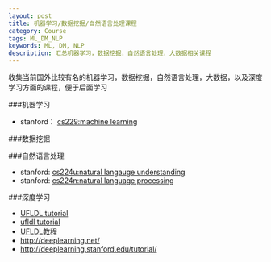 ```yaml
---
layout: post
title: 机器学习/数据挖掘/自然语言处理课程
category: Course 
tags: ML_DM_NLP
keywords: ML, DM, NLP
description: 汇总机器学习，数据挖掘，自然语言处理，大数据相关课程
---
```


收集当前国外比较有名的机器学习，数据挖掘，自然语言处理，大数据，以及深度学习方面的课程，便于后面学习

###机器学习
- stanford： [cs229:machine learning](http://cs229.stanford.edu/)

###数据挖掘

###自然语言处理
- stanford: [cs224u:natural langauge understanding](https://web.stanford.edu/class/cs224u/)
- stanford: [cs224n:natural language processing](https://web.stanford.edu/class/cs224n/)

###深度学习
- [UFLDL tutorial](http://deeplearning.stanford.edu/wiki/index.php/UFLDL_Tutorial)
- [ufldl tutorial](http://ufldl.stanford.edu/tutorial/)
- [UFLDL教程](http://ufldl.stanford.edu/wiki/index.php/UFLDL%E6%95%99%E7%A8%8B)
- http://deeplearning.net/
- http://deeplearning.stanford.edu/tutorial/




